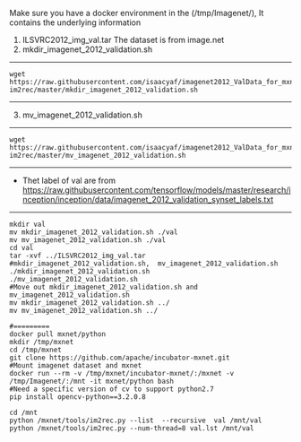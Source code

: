 Make sure you have a docker environment
in the (/tmp/Imagenet/), It contains the underlying information
1. ILSVRC2012_img_val.tar
    The dataset is from image.net 
2. mkdir_imagenet_2012_validation.sh
***
    wget https://raw.githubusercontent.com/isaacyaf/imagenet2012_ValData_for_mxnet-im2rec/master/mkdir_imagenet_2012_validation.sh
***
3. mv_imagenet_2012_validation.sh
***
    wget https://raw.githubusercontent.com/isaacyaf/imagenet2012_ValData_for_mxnet-im2rec/master/mv_imagenet_2012_validation.sh
***
* Thet label of val are from
https://raw.githubusercontent.com/tensorflow/models/master/research/inception/inception/data/imagenet_2012_validation_synset_labels.txt

***

    mkdir val
    mv mkdir_imagenet_2012_validation.sh ./val
    mv mv_imagenet_2012_validation.sh ./val
    cd val
    tar -xvf ../ILSVRC2012_img_val.tar
    #mkdir_imagenet_2012_validation.sh,  mv_imagenet_2012_validation.sh 
    ./mkdir_imagenet_2012_validation.sh
    ./mv_imagenet_2012_validation.sh
    #Move out mkdir_imagenet_2012_validation.sh and mv_imagenet_2012_validation.sh
    mv mkdir_imagenet_2012_validation.sh ../
    mv mv_imagenet_2012_validation.sh ../
    
    #=========
    docker pull mxnet/python
    mkdir /tmp/mxnet
    cd /tmp/mxnet
    git clone https://github.com/apache/incubator-mxnet.git
    #Mount imagenet dataset and mxnet
    docker run --rm -v /tmp/mxnet/incubator-mxnet/:/mxnet -v /tmp/Imagenet/:/mnt -it mxnet/python bash
    #Need a specific version of cv to support python2.7
    pip install opencv-python==3.2.0.8

    cd /mnt
    python /mxnet/tools/im2rec.py --list  --recursive  val /mnt/val
    python /mxnet/tools/im2rec.py --num-thread=8 val.lst /mnt/val
